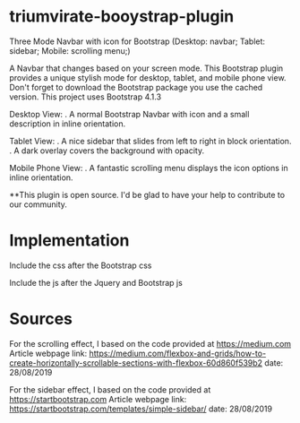 # triumvirate-booystrap-plugin
Three Mode Navbar with icon for Bootstrap (Desktop: navbar; Tablet: sidebar; Mobile: scrolling menu;)

A Navbar that changes based on your screen mode. This Bootstrap plugin provides a unique stylish mode for desktop, tablet, and mobile phone view. Don't forget to download the Bootstrap package you use the cached version. This project uses Bootstrap 4.1.3

Desktop View: . A normal Bootstrap Navbar with icon and a small description in inline orientation.

Tablet View: . A nice sidebar that slides from left to right in block orientation. . A dark overlay covers the background with opacity.

Mobile Phone View: . A fantastic scrolling menu displays the icon options in inline orientation.

**This plugin is open source. I'd be glad to have your help to contribute to our community.



# Implementation

Include the css after the Bootstrap css

<link rel="stylesheet" href="https://raw.githubusercontent.com/raulFuzita/triumvirate-booystrap-plugin/master/triumvirate-bootstrap-plugin/css/triumvirate.css" crossorigin="anonymous">

Include the js after the Jquery and Bootstrap js

<script src="https://raw.githubusercontent.com/raulFuzita/triumvirate-booystrap-plugin/master/triumvirate-bootstrap-plugin/js/triumvirate.js" crossorigin="anonymous"></script>



# Sources 

For the scrolling effect, I based on the code provided at https://medium.com Article webpage link: https://medium.com/flexbox-and-grids/how-to-create-horizontally-scrollable-sections-with-flexbox-60d860f539b2 date: 28/08/2019

For the sidebar effect, I based on the code provided at https://startbootstrap.com Article webpage link: https://startbootstrap.com/templates/simple-sidebar/ date: 28/08/2019

